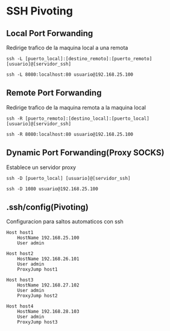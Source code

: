 # SSH Pivoting

## Local Port Forwanding
Redirige trafico de la maquina local a una remota
```
ssh -L [puerto_local]:[destino_remoto]:[puerto_remoto] [usuario]@[servidor_ssh]
```
```
ssh -L 8080:localhost:80 usuario@192.168.25.100
```

## Remote Port Forwanding
Redirige trafico de la maquina remota a la maquina local
```
ssh -R [puerto_remoto]:[destino_local]:[puerto_local] [usuario]@[servidor_ssh]
```
```
ssh -R 8080:localhost:80 usuario@192.168.25.100
```

## Dynamic Port Forwanding(Proxy SOCKS)
Establece un servidor proxy
```
ssh -D [puerto_local] [usuario]@[servidor_ssh]
```
```
ssh -D 1080 usuario@192.168.25.100
```

## .ssh/config(Pivoting)
Configuracion para saltos automaticos con ssh
```
Host host1
    HostName 192.168.25.100
    User admin

Host host2
    HostName 192.168.26.101
    User admin
    ProxyJump host1

Host host3
    HostName 192.168.27.102
    User admin
    ProxyJump host2

Host host4
    HostName 192.168.28.103
    User admin
    ProxyJump host3
```
